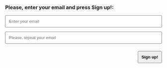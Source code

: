 ### Please, enter your email and press Sign up!:




<!--RPP-->

<form action="#" method="post" class="wpcf7-form init" novalidate="novalidate" data-status="init">


<p>
	<span><input placeholder="Enter your email" style="padding:10px !important; width:100% !important" id="email" type="email" name="your-email" value="" size="80" aria-required="true" aria-invalid="false" /></span>
</p>

<p>
    <span><input placeholder="Please, repeat your email" style="padding:10px !important; width:100% !important" id="email2" type="email" name="your-email2" value="" size="80" aria-required="true" aria-invalid="false" /></span>
</p>

<p>
	<div class="g-recaptcha" data-sitekey="6LcIhKImAAAAADT1PcVk7CNyLn5goUuOKuUOj5Tb" data-callback="onRecaptchaSuccess"	data-expired-callback="onRecaptchaResponseExpiry" data-error-callback="onRecaptchaError"></div>
  </p>

   <div id="msgsignUp" class="wpcf7-response-output"  style="margin-top:20px;display:none;color:red !important" aria-hidden="true"></div>


<div style="width:100% important; text-align:right !important;">
	<input id="wp-submit" type="button" onClick="signUp();" style="padding:10px !important; font-weight:bold !important; margin-top:10px !important" value="Sign up!"  />
</div>


</form>
<!--FIN RPP-->





